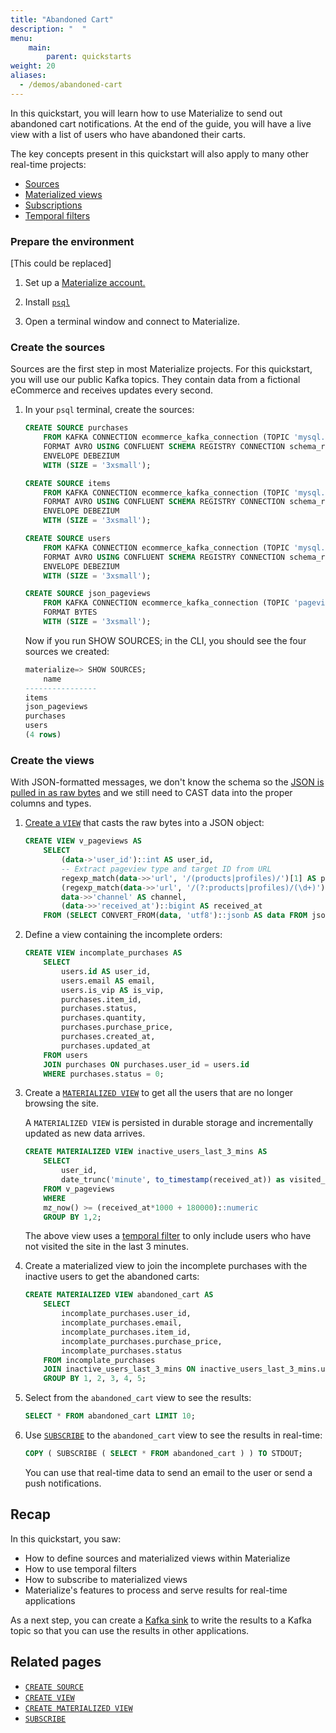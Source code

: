 ```yaml
---
title: "Abandoned Cart"
description: "  "
menu:
    main:
        parent: quickstarts
weight: 20
aliases:
  - /demos/abandoned-cart
---
```


In this quickstart, you will learn how to use Materialize to send out abandoned cart notifications.
At the end of the guide, you will have a live view with a list of users who have abandoned their carts.

The key concepts present in this quickstart will also apply to many other real-time projects:

* [Sources](/sql/create-source/load-generator/)
* [Materialized views](/sql/create-materialized-view/)
* [Subscriptions](/sql/subscribe/)
* [Temporal filters](/sql/temporal-filters/)

### Prepare the environment
[This could be replaced]

1. Set up a [Materialize account.](/register)

1. Install [`psql`](/integrations/sql-clients/#installation-instructions-for-psql)

1. Open a terminal window and connect to Materialize.

### Create the sources

Sources are the first step in most Materialize projects. For this quickstart, you will use our public Kafka topics. They contain data from a fictional eCommerce and receives updates every second.

1. In your `psql` terminal, create the sources:

    ```sql
    CREATE SOURCE purchases
        FROM KAFKA CONNECTION ecommerce_kafka_connection (TOPIC 'mysql.shop.purchases')
        FORMAT AVRO USING CONFLUENT SCHEMA REGISTRY CONNECTION schema_registry
        ENVELOPE DEBEZIUM
        WITH (SIZE = '3xsmall');

    CREATE SOURCE items
        FROM KAFKA CONNECTION ecommerce_kafka_connection (TOPIC 'mysql.shop.items')
        FORMAT AVRO USING CONFLUENT SCHEMA REGISTRY CONNECTION schema_registry
        ENVELOPE DEBEZIUM
        WITH (SIZE = '3xsmall');

    CREATE SOURCE users
        FROM KAFKA CONNECTION ecommerce_kafka_connection (TOPIC 'mysql.shop.users')
        FORMAT AVRO USING CONFLUENT SCHEMA REGISTRY CONNECTION schema_registry
        ENVELOPE DEBEZIUM
        WITH (SIZE = '3xsmall');

    CREATE SOURCE json_pageviews
        FROM KAFKA CONNECTION ecommerce_kafka_connection (TOPIC 'pageviews')
        FORMAT BYTES
        WITH (SIZE = '3xsmall');
    ```

    Now if you run SHOW SOURCES; in the CLI, you should see the four sources we created:

    ```sql
    materialize=> SHOW SOURCES;
        name
    ----------------
    items
    json_pageviews
    purchases
    users
    (4 rows)
    ```

### Create the views

With JSON-formatted messages, we don't know the schema so the [JSON is pulled in as raw bytes](/sql/create-source/#json) and we still need to CAST data into the proper columns and types.

1. [Create a `VIEW`](/sql/create-view/) that casts the raw bytes into a JSON object:

    ```sql
    CREATE VIEW v_pageviews AS
        SELECT
            (data->'user_id')::int AS user_id,
            -- Extract pageview type and target ID from URL
            regexp_match(data->>'url', '/(products|profiles)/')[1] AS pageview_type,
            (regexp_match(data->>'url', '/(?:products|profiles)/(\d+)')[1])::int AS target_id,
            data->>'channel' AS channel,
            (data->>'received_at')::bigint AS received_at
        FROM (SELECT CONVERT_FROM(data, 'utf8')::jsonb AS data FROM json_pageviews);
    ```

1. Define a view containing the incomplete orders:

    ```sql
    CREATE VIEW incomplate_purchases AS
        SELECT
            users.id AS user_id,
            users.email AS email,
            users.is_vip AS is_vip,
            purchases.item_id,
            purchases.status,
            purchases.quantity,
            purchases.purchase_price,
            purchases.created_at,
            purchases.updated_at
        FROM users
        JOIN purchases ON purchases.user_id = users.id
        WHERE purchases.status = 0;
    ```

1. Create a [`MATERIALIZED VIEW`](/sql/create-materialized-view/) to get all the users that are no longer browsing the site.

    A `MATERIALIZED VIEW` is persisted in durable storage and incrementally updated as new data arrives.

    ```sql
    CREATE MATERIALIZED VIEW inactive_users_last_3_mins AS
        SELECT
            user_id,
            date_trunc('minute', to_timestamp(received_at)) as visited_at_minute
        FROM v_pageviews
        WHERE
        mz_now() >= (received_at*1000 + 180000)::numeric
        GROUP BY 1,2;
    ```

    The above view uses a [temporal filter](/sql/patterns/temporal-filters/) to only include users who have not visited the site in the last 3 minutes.

1. Create a materialized view to join the incomplete purchases with the inactive users to get the abandoned carts:

    ```sql
    CREATE MATERIALIZED VIEW abandoned_cart AS
        SELECT
            incomplate_purchases.user_id,
            incomplate_purchases.email,
            incomplate_purchases.item_id,
            incomplate_purchases.purchase_price,
            incomplate_purchases.status
        FROM incomplate_purchases
        JOIN inactive_users_last_3_mins ON inactive_users_last_3_mins.user_id = incomplate_purchases.user_id
        GROUP BY 1, 2, 3, 4, 5;
    ```

1. Select from the `abandoned_cart` view to see the results:

    ```sql
    SELECT * FROM abandoned_cart LIMIT 10;
    ```

1. Use [`SUBSCRIBE`](/sql/subscribe) to the `abandoned_cart` view to see the results in real-time:

    ```sql
    COPY ( SUBSCRIBE ( SELECT * FROM abandoned_cart ) ) TO STDOUT;
    ```

    You can use that real-time data to send an email to the user or send a push notifications.

## Recap

In this quickstart, you saw:

- How to define sources and materialized views within Materialize
- How to use temporal filters
- How to subscribe to materialized views
- Materialize's features to process and serve results for real-time applications

As a next step, you can create a [Kafka sink](/sql/create-sink/) to write the results to a Kafka topic so that you can use the results in other applications.

## Related pages

- [`CREATE SOURCE`](/sql/create-source)
- [`CREATE VIEW`](/sql/create-view)
- [`CREATE MATERIALIZED VIEW`](/sql/create-materialized-view)
- [`SUBSCRIBE`](/sql/subscribe)

